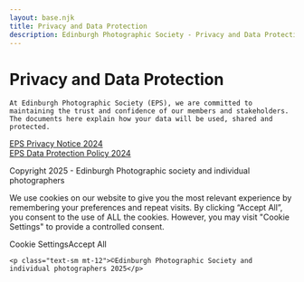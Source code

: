 ```yaml
---
layout: base.njk
title: Privacy and Data Protection
description: Edinburgh Photographic Society - Privacy and Data Protection
---
```


<div class="container mx-auto px-4 py-8">
  <div class="prose max-w-3xl mx-auto">
    <h1 class="text-3xl font-bold mb-6">Privacy and Data Protection</h1>

    At Edinburgh Photographic Society (EPS), we are committed to maintaining the trust and confidence of our members and stakeholders. The documents here explain how your data will be used, shared and protected.

[EPS Privacy Notice 2024](https://www.dropbox.com/scl/fi/l7o6oj4n3723osjsl9aoj/EPS-Privacy-Notice-2024-V2.0.pdf?rlkey=6ifmawy95qhjomnwka6qkqyds&dl=0)  
[EPS Data Protection Policy 2024](https://www.dropbox.com/scl/fi/atzhrs3b6ij4avo3caaji/EPS-Data-Protection-Policy-2024-V2.1.pdf?rlkey=3t7pabuudeyg1d2uds9ocbpxv&dl=0)

 Copyright 2025 - Edinburgh Photographic society and individual photographers 

We use cookies on our website to give you the most relevant experience by remembering your preferences and repeat visits. By clicking “Accept All”, you consent to the use of ALL the cookies. However, you may visit "Cookie Settings" to provide a controlled consent.

Cookie SettingsAccept All

    <p class="text-sm mt-12">©Edinburgh Photographic Society and individual photographers 2025</p>
  </div>
</div>